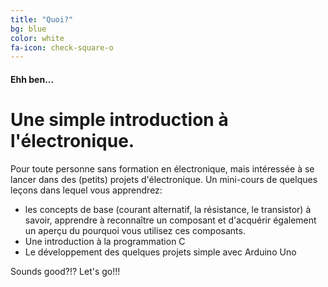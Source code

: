 ```yaml
---
title: "Quoi?"
bg: blue
color: white
fa-icon: check-square-o
---
```


#### Ehh ben...

# Une simple introduction à l'électronique.

Pour toute personne sans formation en électronique, mais intéressée à se lancer dans des (petits) projets d'électronique. Un mini-cours de quelques leçons dans lequel vous apprendrez:

- les concepts de base (courant alternatif, la résistance, le transistor) à savoir, apprendre à reconnaître un composant et d'acquérir également un aperçu du pourquoi vous utilisez ces composants.
- Une introduction à la programmation C
- Le développement des quelques projets simple avec Arduino Uno


Sounds good?!? Let's go!!!


